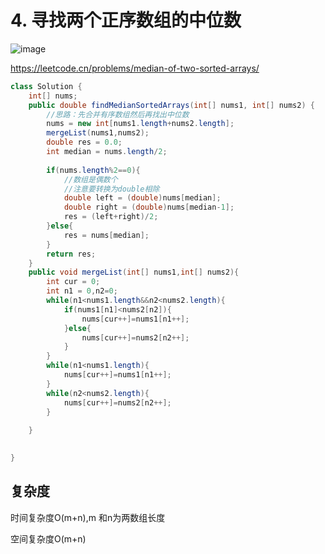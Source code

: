 # 4. 寻找两个正序数组的中位数
![image](https://user-images.githubusercontent.com/83968454/193084428-2cd7e4b2-3a3b-4436-b63e-eedab4edad3d.png)

https://leetcode.cn/problems/median-of-two-sorted-arrays/

```java
class Solution {
    int[] nums;
    public double findMedianSortedArrays(int[] nums1, int[] nums2) {
        //思路：先合并有序数组然后再找出中位数
        nums = new int[nums1.length+nums2.length];
        mergeList(nums1,nums2);
        double res = 0.0;
        int median = nums.length/2;
        
        if(nums.length%2==0){
            //数组是偶数个
            //注意要转换为double相除
            double left = (double)nums[median];
            double right = (double)nums[median-1];
            res = (left+right)/2;
        }else{
            res = nums[median];
        }
        return res;
    }
    public void mergeList(int[] nums1,int[] nums2){
        int cur = 0;
        int n1 = 0,n2=0;
        while(n1<nums1.length&&n2<nums2.length){
            if(nums1[n1]<nums2[n2]){
                nums[cur++]=nums1[n1++];
            }else{
                nums[cur++]=nums2[n2++];
            }
        }
        while(n1<nums1.length){
            nums[cur++]=nums1[n1++];
        }
        while(n2<nums2.length){
            nums[cur++]=nums2[n2++];
        }
        
    }

    
}
```
## 复杂度

时间复杂度O(m+n),m 和n为两数组长度

空间复杂度O(m+n)
